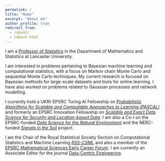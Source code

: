 ```yaml
---
permalink: /
title: "Home"
excerpt: "About me"
author_profile: true
redirect_from: 
  - /about/
  - /about.html
---
```



I am a [Professor of Statistics](http://www.lancaster.ac.uk/maths/people/christopher-nemeth) in the Department of Mathematics and Statistics at Lancaster University.

I am interested in problems pertaining to Bayesian machine learning and computational statistics, with a focus on Markov chain Monte Carlo and sequential Monte Carlo techniques. My current research is focused on Bayesian methods for large-scale datasets and tools for online learning. I have also worked on problems related to Gaussian processes and network modelling.

I currently hold a UKRI-EPSRC Turing AI Fellowship on [*Probabilistic Algorithms for Scalable and Computable Approaches to Learning (PASCAL)*](https://gtr.ukri.org/projects?ref=EP%2FV022636%2F1) and formerly an EPSRC Innovation Fellowship on [*Scalable and Exact Data Science for Security and Location-based Data*](https://gtr.ukri.org/projects?ref=EP%2FS00159X%2F1). I am also a Co-I on the EPSRC-funded [*Data Science for the Natural Environment*](http://gtr.ukri.org/projects?ref=EP%2FR01860X%2F1) and the NERC-funded [*Signals in the Soil*](https://gtr.ukri.org/projects?ref=NE%2FT012307%2F1) project.

I am the Chair of the Royal Statistical Society Section on Computational Statistics and Machine Learning [*RSS-CSML*](https://rss.org.uk/membership/rss-groups-and-committees/sections/statistical-computing/) and also a member of the [EPSRC Mathematical Sciences Early Career Forum](https://epsrc.ukri.org/research/ourportfolio/themes/mathematics/strategy/earlycareerforum/). I am currently an Associate Editor for the journal [Data-Centric Engineering](https://www.cambridge.org/core/journals/data-centric-engineering).

